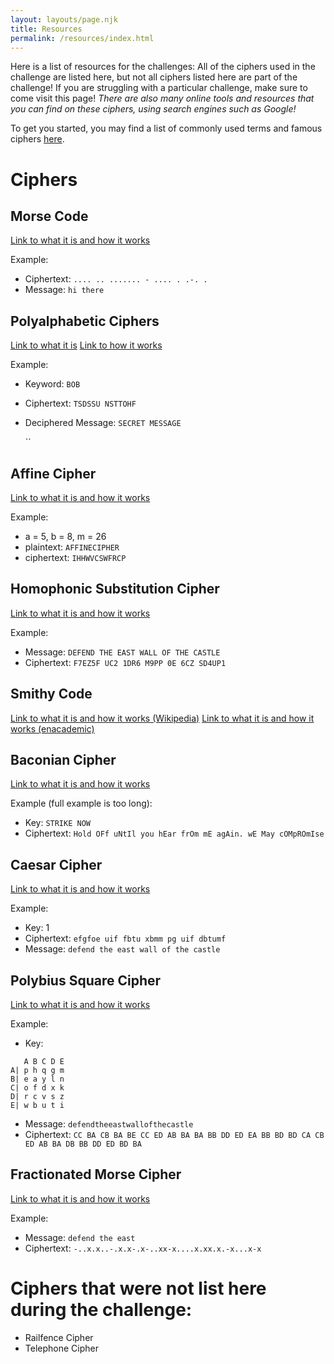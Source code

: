 ```yaml
---
layout: layouts/page.njk
title: Resources
permalink: /resources/index.html
---
```

Here is a list of resources for the challenges: All of the ciphers used in the challenge are listed here, but not all ciphers listed here are part of the challenge! If you are struggling with a particular challenge, make sure to come visit this page! *There are also many online tools and resources that you can find on these ciphers, using search engines such as Google!*

To get you started, you may find a list of commonly used terms and famous ciphers [here](https://unscrambler.co/codes-cipher-terminology/).

# Ciphers
## Morse Code

[Link to what it is and how it works](https://www.cryptomuseum.com/radio/morse/)

Example:

* Ciphertext: `.... .. ....... - .... . .-. .` 
* Message: `hi there`

## Polyalphabetic Ciphers

[Link to what it is](https://medium.com/blockgeeks-blog/cryptography-for-dummies-part-3-polyalphabetic-ciphers-c6fbefa3f06c) [Link to how it works](http://pi.math.cornell.edu/~mec/2003-2004/cryptography/polyalpha/polyalpha.html)

Example:

* Keyword: `BOB`
* Ciphertext: `TSDSSU NSTTOHF`
* Deciphered Message: `SECRET MESSAGE`

  ``

## Affine Cipher
[Link to what it is and how it works](https://math.asu.edu/sites/default/files/affine.pdf)

Example:

* a = 5, b = 8, m = 26
* plaintext: `AFFINECIPHER`
* ciphertext: `IHHWVCSWFRCP`

## Homophonic Substitution Cipher

[Link to what it is and how it works](http://practicalcryptography.com/ciphers/classical-era/homophonic-substitution/)

Example:

* Message: `DEFEND THE EAST WALL OF THE CASTLE`
* Ciphertext: `F7EZ5F UC2 1DR6 M9PP 0E 6CZ SD4UP1`

## Smithy Code
[Link to what it is and how it works (Wikipedia)](https://en.wikipedia.org/wiki/Smithy_code)
[Link to what it is and how it works (enacademic)](https://enacademic.com/dic.nsf/enwiki/2423438)

## Baconian Cipher

[Link to what it is and how it works](http://practicalcryptography.com/ciphers/classical-era/baconian/)

Example (full example is too long):

* Key: `STRIKE NOW`
* Ciphertext: `Hold OFf uNtIl you hEar frOm mE agAin. wE May cOMpROmIse`

## Caesar Cipher

[Link to what it is and how it works](http://practicalcryptography.com/ciphers/classical-era/caesar/)

Example:

* Key: 1
* Ciphertext: `efgfoe uif fbtu xbmm pg uif dbtumf`
* Message: `defend the east wall of the castle`

## Polybius Square Cipher

[Link to what it is and how it works](http://practicalcryptography.com/ciphers/classical-era/polybius-square/)

Example:

* Key:

```
   A B C D E
A| p h q g m
B| e a y l n
C| o f d x k
D| r c v s z
E| w b u t i
```

* Message: `defendtheeastwallofthecastle`
* Ciphertext: `CC BA CB BA BE CC ED AB BA BA BB DD ED EA BB BD BD CA CB ED AB BA DB BB DD ED BD BA`

## Fractionated Morse Cipher

[Link to what it is and how it works](http://practicalcryptography.com/ciphers/classical-era/fractionated-morse/)

Example:

* Message: `defend the east`
* Ciphertext: `-..x.x..-.x.x-.x-..xx-x....x.xx.x.-x...x-x`

# Ciphers that were not list here during the challenge:
- Railfence Cipher
- Telephone Cipher
